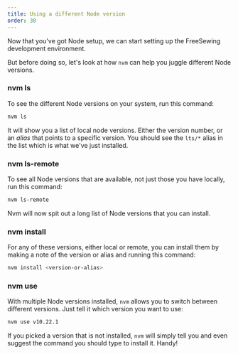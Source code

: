 ```yaml
---
title: Using a different Node version
order: 30
---
```


Now that you've got Node setup, we can start setting up the FreeSewing
development environment.

But before doing so, let's look at how `nvm` can help you juggle different
Node versions.

### nvm ls

To see the different Node versions on your system, run this command:

```bash
nvm ls
```

It will show you a list of local node versions. 
Either the version number, or an _alias_ that points to a specific version.
You should see the `lts/*` alias in the list which is what we've just installed.

### nvm ls-remote

To see all Node versions that are available, not just those you have locally,
run this command:

```bash
nvm ls-remote
```

Nvm will now spit out a long list of Node versions that you can install.

### nvm install

For any of these versions, either local or remote, you can install them
by making a note of the version or alias and running this command:

```bash
nvm install <version-or-alias>
```

### nvm use

With multiple Node versions installed, `nvm` allows you to switch between different
versions. Just tell it which version you want to use:

```bash
nvm use v10.22.1
```

If you picked a version that is not installed, `nvm` will simply tell you
and even suggest the command you should type to install it. Handy!

